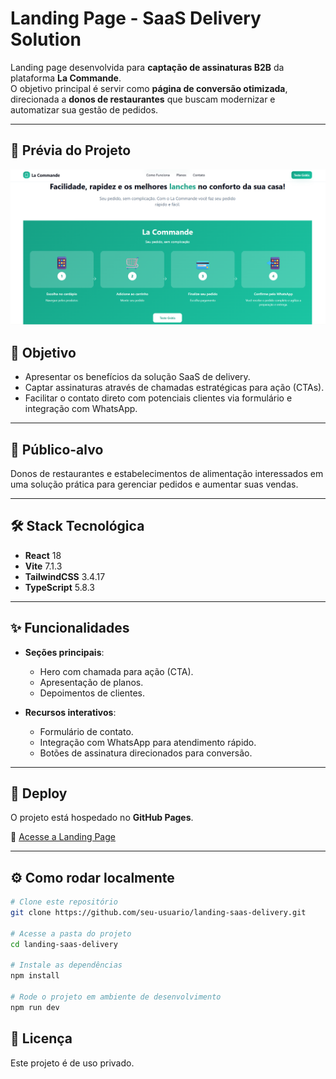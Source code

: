 # Landing Page - SaaS Delivery Solution  

Landing page desenvolvida para **captação de assinaturas B2B** da plataforma **La Commande**.  
O objetivo principal é servir como **página de conversão otimizada**, direcionada a **donos de restaurantes** que buscam modernizar e automatizar sua gestão de pedidos.  

---

## 📸 Prévia do Projeto  

![Landing Page SaaS Delivery](./src/assets/landing-preview.png)  

## 🎯 Objetivo
- Apresentar os benefícios da solução SaaS de delivery.  
- Captar assinaturas através de chamadas estratégicas para ação (CTAs).  
- Facilitar o contato direto com potenciais clientes via formulário e integração com WhatsApp.  

---

## 👥 Público-alvo
Donos de restaurantes e estabelecimentos de alimentação interessados em uma solução prática para gerenciar pedidos e aumentar suas vendas.  

---

## 🛠️ Stack Tecnológica
- **React** 18  
- **Vite** 7.1.3  
- **TailwindCSS** 3.4.17  
- **TypeScript** 5.8.3  

---

## ✨ Funcionalidades
- **Seções principais**:  
  - Hero com chamada para ação (CTA).  
  - Apresentação de planos.  
  - Depoimentos de clientes.  

- **Recursos interativos**:  
  - Formulário de contato.  
  - Integração com WhatsApp para atendimento rápido.  
  - Botões de assinatura direcionados para conversão.  

---

## 🚀 Deploy
O projeto está hospedado no **GitHub Pages**.  

🔗 [Acesse a Landing Page](https://eduardoschoepf.github.io/lacommande-landingpage/)

---

## ⚙️ Como rodar localmente
```bash
# Clone este repositório
git clone https://github.com/seu-usuario/landing-saas-delivery.git

# Acesse a pasta do projeto
cd landing-saas-delivery

# Instale as dependências
npm install

# Rode o projeto em ambiente de desenvolvimento
npm run dev
```

## 📜 Licença

Este projeto é de uso privado.